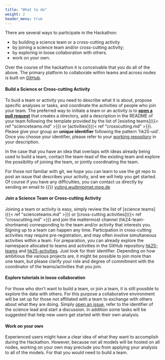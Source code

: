 ```yaml
---
title: "What to do"
weight: 2
header_menu: true
---
```


There are several ways to participate in the Hackathon:

* by building a science team or a cross-cutting activity
* by joining a science team and/or cross-cutting activity;
* by exploring in loose collaboration with others.
* work on your own.

Over the course of the hackathon it is conceivable that you do all of the above. The primary platform to collaborate within teams and across nodes is built on [GitHub](https://github.com/digital-earths-global-hackathon).

#### Build a Science or Cross-cutting Activity

To buid a team or activity you need to describe what it is about, propose specific analyses or tasks, and coordinate the activities of people who join your team.  The preferred way to initiate a team or an activity is to [**open a pull request**](https://github.com/digital-earths-global-hackathon/hk25-teams) that creates a directory, add a description in the README of your team following the template provided by the list of [existing teams]({{< ref "scienceteams.md" >}}) or [activities]({{< ref "crosscutting.md" >}}). Please give your group an **unique identifier** following the pattern 'hk25-uid'. Once you choose your identifier, please refer to your [working repository](https://github.com/digital-earths-global-hackathon/hk25-teams) in your description.

In the case that you have an idea that overlaps with ideas already being used to build a team, contact the team-lead of the existing team and explore the possibility of joining the team, or jointly coordinating the team.

For those not familiar with git, we hope you can learn to use the git repo to post an issue that describes your activity, and we will help you get started.  Of course if you have any difficulties, you can contact us directly by sending an email to {{<icon class="fa fa-envelope">}}&nbsp;[yuting.wu@mpimet.mpg.de](mailto:yuting.wu@mpimet.mpg.de)

#### Join a Science Team or Cross-cutting Activity

Joining a team  or activity is easy, simply review the list of [science teams]({{< ref "scienceteams.md" >}}) or [cross-cutting activities]({{< ref "crosscutting.md" >}}) and join the mattermost channel (hk24-team-shortname) corresponding to the team and/or activity that interests you. Signing up to a team can happen any time.  Participation in cross-cutting activities may require pre-registration, and may often involve simultaneous activities within a team.  For preparation, you can already explore the namespace allocated to teams and activities in the GitHub repository [hk25-teams](https://github.com/digital-earths-global-hackathon/hk25-teams) and [hk25-activities](https://github.com/digital-earths-global-hackathon/hk25-teams). Just look for their identifier. Depending on how ambitious the various projects are, it might be possible to join more than one team, but please clarify your role and degree of commitment with the coordinator of the teams/activities that you join.

#### Explore tutorials in loose collaboration

For those who don't want to build a team, or join a team, it is still possible to explore the data with others.  For this purpose a collaborative environment will be set up for those not affiliated with a team to exchange with others about what they are doing. Simply [open an issue](https://github.com/digital-earths-global-hackathon/hk25-teams/issues), refer to the identifier of the science lead and start a discussion. In addition some tasks will be suggested that help new users get started with their own analysis.

#### Work on your own

Experienced users might have a clear idea of what they want to accomplish during the Hackathon.  However, because not all models will be hosted on all nodes, working on your own may preclude you from applying your analysis to all of the models.  For that you would need to build a team.


